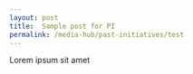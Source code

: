 ```yaml
---
layout: post
title:  Sample post for PI
permalink: /media-hub/past-initiatives/test
---
```

Lorem ipsum sit amet

